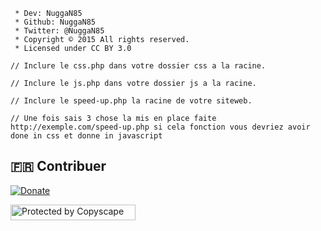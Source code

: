 ```
 * Dev: NuggaN85
 * Github: NuggaN85
 * Twitter: @NuggaN85
 * Copyright © 2015 All rights reserved.
 * Licensed under CC BY 3.0
```


```
// Inclure le css.php dans votre dossier css a la racine.
```
```
// Inclure le js.php dans votre dossier js a la racine.
```
```
// Inclure le speed-up.php la racine de votre siteweb.
```
```
// Une fois sais 3 chose la mis en place faite http://exemple.com/speed-up.php si cela fonction vous devriez avoir 
done in css et donne in javascript
```

## :fr: Contribuer

[![Donate](https://img.shields.io/badge/paypal-donate-yellow.svg?style=flat)](https://www.paypal.me/LudovicRose)

<a target="_blank" href="http://www.copyscape.com/"><img src="http://banners.copyscape.com/img/copyscape-banner-white-200x25.png" width="200" height="25" border="0" alt="Protected by Copyscape" title="Protected by Copyscape Plagiarism Checker - Do not copy content from this page." /></a>

